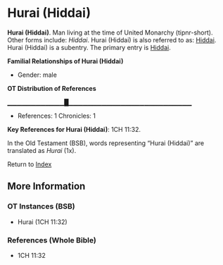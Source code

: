 # Hurai (Hiddai)
**Hurai (Hiddai)**. 
Man living at the time of United Monarchy (tipnr-short). 
Other forms include: 
*Hiddai*. 
Hurai (Hiddai) is also referred to as: 
[Hiddai](Hiddai.md). 
Hurai (Hiddai) is a subentry. The primary entry is 
[Hiddai](Hiddai.md). 




**Familial Relationships of Hurai (Hiddai)**


* Gender: male


**OT Distribution of References**

▁▁▁▁▁▁▁▁▁▁▁▁█▁▁▁▁▁▁▁▁▁▁▁▁▁▁▁▁▁▁▁▁▁▁▁▁▁▁
* References: 1 Chronicles: 1



**Key References for Hurai (Hiddai)**: 
1CH 11:32. 


In the Old Testament (BSB), words representing “Hurai (Hiddai)” are translated as 
*Hurai* (1x). 




Return to [Index](00-Index.md)

## More Information

### OT Instances (BSB)

* Hurai (1CH 11:32)



### References (Whole Bible)

* 1CH 11:32



